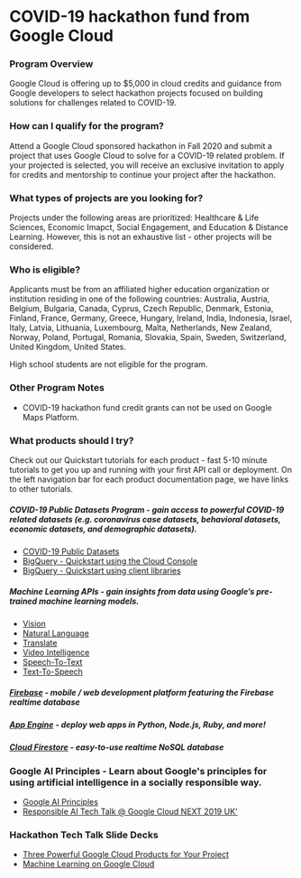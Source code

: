 # COVID-19 hackathon fund from Google Cloud

### Program Overview
Google Cloud is offering up to $5,000 in cloud credits and guidance from Google developers to select hackathon projects focused on building solutions for challenges related to COVID-19.

### How can I qualify for the program?
Attend a Google Cloud sponsored hackathon in Fall 2020 and submit a project that uses Google Cloud to solve for a COVID-19 related problem. If your projected is selected, you will receive an exclusive invitation to apply for credits and mentorship to continue your project after the hackathon.

### What types of projects are you looking for?
Projects under the following areas are prioritized: Healthcare & Life Sciences, Economic Imapct, Social Engagement, and Education & Distance Learning. However, this is not an exhaustive list - other projects will be considered.

### Who is eligible?
Applicants must be from an affiliated higher education organization or institution residing in one of the following countries: Australia, Austria, Belgium, Bulgaria, Canada, Cyprus, Czech Republic, Denmark, Estonia, Finland, France, Germany, Greece, Hungary, Ireland, India, Indonesia, Israel, Italy, Latvia, Lithuania, Luxembourg, Malta, Netherlands, New Zealand, Norway, Poland, Portugal, Romania, Slovakia, Spain, Sweden, Switzerland, United Kingdom, United States.

High school students are not eligible for the program.

### Other Program Notes
- COVID-19 hackathon fund credit grants can not be used on Google Maps Platform.

### What products should I try?
Check out our Quickstart tutorials for each product - fast 5-10 minute tutorials to get you up and running with your first API call or deployment. On the left navigation bar for each product documentation page, we have links to other tutorials.

##### COVID-19 Public Datasets Program - gain access to powerful COVID-19 related datasets (e.g. coronavirus case datasets, behavioral datasets, economic datasets, and demographic datasets).
- [COVID-19 Public Datasets](https://cloud.google.com/blog/products/data-analytics/free-public-datasets-for-covid19)
- [BigQuery - Quickstart using the Cloud Console](https://cloud.google.com/bigquery/docs/quickstarts/quickstart-web-ui)
- [BigQuery - Quickstart using client libraries](https://cloud.google.com/bigquery/docs/quickstarts/quickstart-client-libraries)

##### Machine Learning APIs - gain insights from data using Google’s pre-trained machine learning models.
- [Vision](https://cloud.google.com/vision/docs/quickstart-client-libraries)
- [Natural Language](https://cloud.google.com/natural-language/docs/quickstart-client-libraries)
- [Translate](https://cloud.google.com/translate/docs/quickstart-client-libraries)
- [Video Intelligence](https://cloud.google.com/video-intelligence/docs/quickstart-client-libraries)
- [Speech-To-Text](https://cloud.google.com/speech-to-text/docs/quickstart-client-libraries)
- [Text-To-Speech](https://cloud.google.com/text-to-speech/docs/quickstart-client-libraries)

##### [Firebase](https://firebase.google.com) - mobile / web development platform featuring the Firebase realtime database
##### [App Engine](https://cloud.google.com/appengine/docs) - deploy web apps in Python, Node.js, Ruby, and more!
##### [Cloud Firestore](https://cloud.google.com/firestore/docs/quickstart-servers) - easy-to-use realtime NoSQL database

### Google AI Principles - Learn about Google's principles for using artificial intelligence in a socially responsible way.
- [Google AI Principles](https://ai.google/principles/)
- [Responsible AI Tech Talk @ Google Cloud NEXT 2019 UK'](https://www.youtube.com/watch?v=x1RTC5W2z78)

### Hackathon Tech Talk Slide Decks

- [Three Powerful Google Cloud Products for Your Project](https://github.com/GoogleCloudPlatform/hackathon-toolkit/blob/master/tech-talks/Three%20Powerful%20Google%20Cloud%20Products%20for%20Your%20Project.pdf)
- [Machine Learning on Google Cloud](https://github.com/GoogleCloudPlatform/hackathon-toolkit/blob/master/tech-talks/Machine%20Learning%20on%20Google%20Cloud.pdf)
